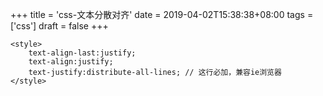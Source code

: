+++
title = 'css-文本分散对齐'
date = 2019-04-02T15:38:38+08:00
tags = ['css']
draft = false
+++

```
<style>
    text-align-last:justify;
    text-align:justify;
    text-justify:distribute-all-lines; // 这行必加，兼容ie浏览器
</style>
```
